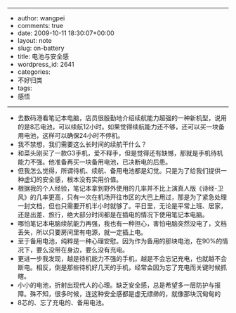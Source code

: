 - --
- author: wangpei
- comments: true
- date: 2009-10-11 18:30:07+00:00
- layout: note
- slug: on-battery
- title: 电池与安全感
- wordpress_id: 2641
- categories:
- 不好归类
- tags:
- 感悟
- --
- 去数码港看笔记本电脑，店员很殷勤地介绍续航能力超强的一种新机型，说用的是8芯电池，可以续航12小时。如果觉得续航能力还不够，还可以买一块备用电池，这样可以确保24小时不停机。
- 我不禁想，我们需要这么长时间的续航干什么？
- 和菜头刚买了一款G3手机，爱不释手，但是觉得还有缺憾，那就是手机待机能力不强。他准备再买一块备用电池，已决断电的后患。
- 但我怎么觉得，所谓待机、续航、备用电池都是幻觉。只是为了给我们提供一种虚幻的安全感，根本没有实用价值。
- 根据我的个人经验，笔记本拿到野外使用的几率并不比上演真人版《诗经-卫风》的几率更高，只有一次在机场开往市区的大巴上用过，那是为了紧急处理一封文档，但也只需要开机半小时就够了。平日里，无论是平常上班、居家，还是出差、旅行，绝大部分时间都是在插电的情况下使用笔记本电脑。
- 哪怕笔记本电脑续航能力再强，我也有一种担心，害怕电脑突然没电了，文档丢失，所以只要房间里有电源，就一定插上电。
- 至于备用电池，纯粹是一种心理安慰。因为作为备用的那块电池，在90%的情况下，要么没带在身边，要么没有充电。
- 更进一步我发现，越是待机能力不强的手机，越是不会忘记充电，也就越不会断电。相反，倒是那些待机好几天的手机，经常会因为忘了充电而关键时候抓瞎。
- 小小的电池，折射出现代人的心理。缺乏安全感，总是希望多一层防护与报障。殊不知，很多时候，连这种安全感都是虚无缥缈的，就像那块沉甸甸的
- 8芯的、忘了充电的、备用电池。

